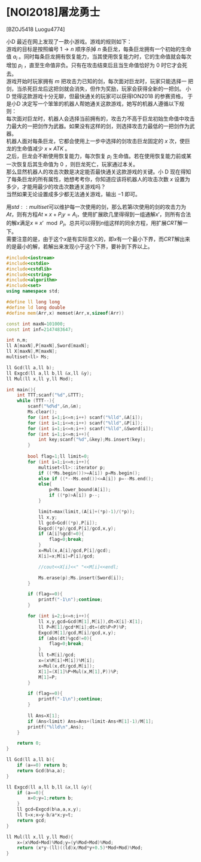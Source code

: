 # [NOI2018]屠龙勇士
[BZOJ5418 Luogu4774]

小D 最近在网上发现了一款小游戏。游戏的规则如下：  
游戏的目标是按照编号 $1 \rightarrow n$ 顺序杀掉 $n$ 条巨龙，每条巨龙拥有一个初始的生命值 $a _ i$ 。同时每条巨龙拥有恢复能力，当其使用恢复能力时，它的生命值就会每次增加 $p _ i$ ，直至生命值非负。只有在攻击结束后且当生命值恰好为 $0$ 时它才会死去。  
游戏开始时玩家拥有 $m$ 把攻击力已知的剑，每次面对巨龙时，玩家只能选择一
把剑，当杀死巨龙后这把剑就会消失，但作为奖励，玩家会获得全新的一把剑。
小D 觉得这款游戏十分无聊，但最快通关的玩家可以获得ION2018 的参赛资格，
于是小D 决定写一个笨笨的机器人帮她通关这款游戏，她写的机器人遵循以下规则：  
每次面对巨龙时，机器人会选择当前拥有的，攻击力不高于巨龙初始生命值中攻击力最大的一把剑作为武器。如果没有这样的剑，则选择攻击力最低的一把剑作为武器。  
机器人面对每条巨龙，它都会使用上一步中选择的剑攻击巨龙固定的 $x$ 次，使巨龙的生命值减少 $x \times ATK$ 。  
之后，巨龙会不断使用恢复能力，每次恢复 $p _ i$ 生命值。若在使用恢复能力前或某一次恢复后其生命值为 $0$ ，则巨龙死亡，玩家通过本关。  
那么显然机器人的攻击次数是决定能否最快通关这款游戏的关键。小 D 现在得知了每条巨龙的所有属性，她想考考你，你知道应该将机器人的攻击次数 $x$ 设置为多少，才能用最少的攻击次数通关游戏吗？  
当然如果无论设置成多少都无法通关游戏，输出 $-1$ 即可。

用$std::multiset$可以维护每一次使用的剑，那么若第$i$次使用的剑的攻击力为$At$，则有方程$At \times x+P _ i y=A _ i$，使用扩展欧几里得得到一组通解$x'$，则所有合法的解$x$满足$x \equiv x' \mod{P _ i}$。总共可以得到$n$组这样的同余方程，用扩展$CRT$解一下。  
需要注意的是，由于这个$x$是有实际意义的，即$x$有一个最小下界，而$CRT$解出来的是最小的解，若解出来发现小于这个下界，要补到下界以上。

```cpp
#include<iostream>
#include<cstdio>
#include<cstdlib>
#include<cstring>
#include<algorithm>
#include<set>
using namespace std;

#define ll long long
#define ld long double
#define mem(Arr,x) memset(Arr,x,sizeof(Arr))

const int maxN=101000;
const int inf=2147483647;

int n,m;
ll A[maxN],P[maxN],Sword[maxN];
ll X[maxN],M[maxN];
multiset<ll> Ms;

ll Gcd(ll a,ll b);
ll Exgcd(ll a,ll b,ll &x,ll &y);
ll Mul(ll x,ll y,ll Mod);

int main(){
	int TTT;scanf("%d",&TTT);
	while (TTT--){
		scanf("%d%d",&n,&m);
		Ms.clear();
		for (int i=1;i<=n;i++) scanf("%lld",&A[i]);
		for (int i=1;i<=n;i++) scanf("%lld",&P[i]);
		for (int i=1;i<=n;i++) scanf("%lld",&Sword[i]);
		for (int i=1;i<=m;i++){
			int key;scanf("%d",&key);Ms.insert(key);
		}
		
		bool flag=1;ll limit=0;
		for (int i=1;i<=n;i++){
			multiset<ll>::iterator p;
			if ((*Ms.begin())>=A[i]) p=Ms.begin();
			else if ((*--Ms.end())<=A[i]) p=--Ms.end();
			else{
				p=Ms.lower_bound(A[i]);
				if ((*p)>A[i]) p--;
			}

			limit=max(limit,(A[i]+(*p)-1)/(*p));
			ll x,y;
			ll gcd=Gcd((*p),P[i]);
			Exgcd((*p)/gcd,P[i]/gcd,x,y);
			if (A[i]%gcd!=0){
				flag=0;break;
			}
			x=Mul(x,A[i]/gcd,P[i]/gcd);
			X[i]=x;M[i]=P[i]/gcd;

			//cout<<X[i]<<" "<<M[i]<<endl;

			Ms.erase(p);Ms.insert(Sword[i]);
		}

		if (flag==0){
			printf("-1\n");continue;
		}

		for (int i=2;i<=n;i++){
			ll x,y,gcd=Gcd(M[1],M[i]),dt=X[i]-X[1];
			ll P=M[1]/gcd*M[i];dt=(dt%P+P)%P;
			Exgcd(M[1]/gcd,M[i]/gcd,x,y);
			if (abs(dt)%gcd!=0){
				flag=0;break;
			}
			ll t=M[i]/gcd;
			x=(x%M[i]+M[i])%M[i];
			x=Mul(x,dt/gcd,M[i]);
			X[1]=(X[1]%P+Mul(x,M[1],P))%P;
			M[1]=P;
		}

		if (flag==0){
			printf("-1\n");continue;
		}
		
		ll Ans=X[1];
		if (Ans<limit) Ans=Ans+(limit-Ans+M[1]-1)/M[1];
		printf("%lld\n",Ans);
	}

	return 0;
}

ll Gcd(ll a,ll b){
	if (a==0) return b;
	return Gcd(b%a,a);
}

ll Exgcd(ll a,ll b,ll &x,ll &y){
	if (a==0){
		x=0;y=1;return b;
	}
	ll gcd=Exgcd(b%a,a,x,y);
	ll t=x;x=y-b/a*x;y=t;
	return gcd;
}

ll Mul(ll x,ll y,ll Mod){
	x=(x%Mod+Mod)%Mod;y=(y%Mod+Mod)%Mod;
	return (x*y-(ll)((ld)x/Mod*y+0.5)*Mod+Mod)%Mod;
}
```